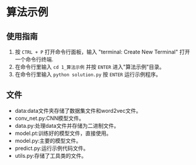 # 算法示例

## 使用指南

1. 按 `CTRL + P` 打开命令行面板，输入 "terminal: Create New Terminal" 打开一个命令行终端.
2. 在命令行里输入 `cd 1_算法示例` 并按 `ENTER` 进入"算法示例"目录。
3. 在命令行里输入 `python solution.py` 按 `ENTER` 运行示例程序。

## 文件

- data:data文件夹存储了数据集文件和word2vec文件。
- conv_net.py:CNN模型文件。
- data.py:处理data文件并存储为二进制文件。
- model.pt:训练好的模型文件，直接使用。
- model.py:主要的模型文件。
- predict.py:运行示例代码文件。
- utils.py:存储了工具类的文件。